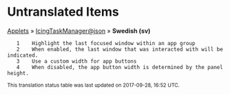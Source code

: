 # Untranslated Items
[Applets](../../../README.md) &#187; [IcingTaskManager@json](../README.md) &#187; **Swedish (sv)**

       1	Highlight the last focused window within an app group
       2	When enabled, the last window that was interacted with will be indicated.
       3	Use a custom width for app buttons
       4	When disabled, the app button width is determined by the panel height.

<sup>This translation status table was last updated on 2017-09-28, 16:52 UTC.</sup>
